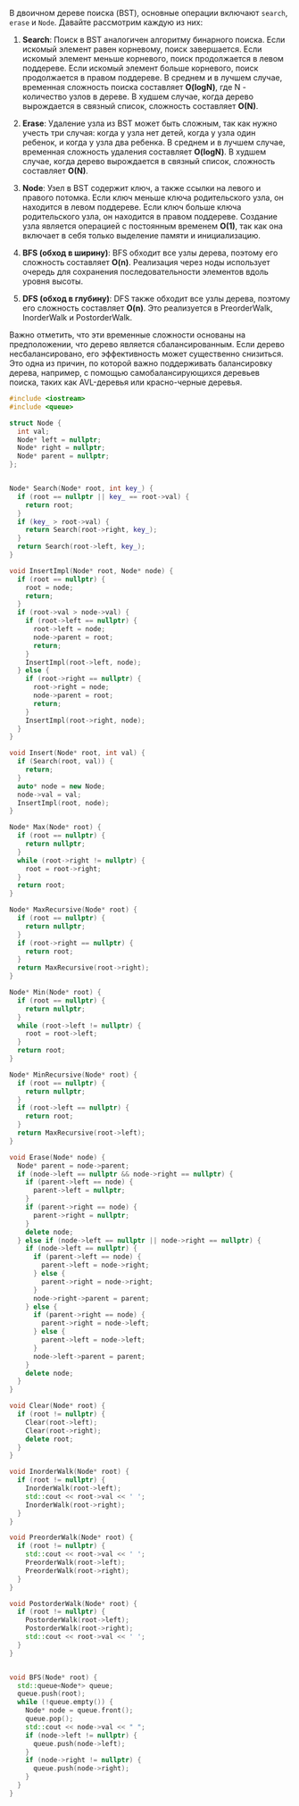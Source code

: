 В двоичном дереве поиска (BST), основные операции включают `search`, `erase` и `Node`. Давайте рассмотрим каждую из них:

1. **Search**: Поиск в BST аналогичен алгоритму бинарного поиска. Если искомый элемент равен корневому, поиск
   завершается. Если искомый элемент меньше корневого, поиск продолжается в левом поддереве. Если искомый элемент больше
   корневого, поиск продолжается в правом поддереве. В среднем и в лучшем случае, временная сложность поиска
   составляет **O(logN)**, где N - количество узлов в дереве. В худшем случае, когда дерево вырождается в связный
   список, сложность составляет **O(N)**.

2. **Erase**: Удаление узла из BST может быть сложным, так как нужно учесть три случая: когда у узла нет детей, когда у
   узла один ребенок, и когда у узла два ребенка. В среднем и в лучшем случае, временная сложность удаления
   составляет **O(logN)**. В худшем случае, когда дерево вырождается в связный список, сложность составляет **O(N)**.

3. **Node**: Узел в BST содержит ключ, а также ссылки на левого и правого потомка. Если ключ меньше ключа родительского
   узла, он находится в левом поддереве. Если ключ больше ключа родительского узла, он находится в правом поддереве.
   Создание узла является операцией с постоянным временем **O(1)**, так как она включает в себя только выделение памяти
   и инициализацию.

4. **BFS (обход в ширину)**: BFS обходит все узлы дерева, поэтому его сложность составляет **O(n)**. Реализация через
   ноды
   использует очередь для сохранения последовательности элементов вдоль уровня высоты.

5. **DFS (обход в глубину)**: DFS также обходит все узлы дерева, поэтому его сложность составляет **O(n)**. Это
   реализуется в PreorderWalk, InorderWalk и PostorderWalk.

Важно отметить, что эти временные сложности основаны на предположении, что дерево является сбалансированным. Если дерево
несбалансировано, его эффективность может существенно снизиться. Это одна из причин, по которой важно поддерживать
балансировку дерева, например, с помощью самобалансирующихся деревьев поиска, таких как AVL-деревья или красно-черные
деревья.

```c++
#include <iostream>
#include <queue>

struct Node {
  int val;
  Node* left = nullptr;
  Node* right = nullptr;
  Node* parent = nullptr;
};


Node* Search(Node* root, int key_) {
  if (root == nullptr || key_ == root->val) {
    return root;
  }
  if (key_ > root->val) {
    return Search(root->right, key_);
  }
  return Search(root->left, key_);
}

void InsertImpl(Node* root, Node* node) {
  if (root == nullptr) {
    root = node;
    return;
  }
  if (root->val > node->val) {
    if (root->left == nullptr) {
      root->left = node;
      node->parent = root;
      return;
    }
    InsertImpl(root->left, node);
  } else {
    if (root->right == nullptr) {
      root->right = node;
      node->parent = root;
      return;
    }
    InsertImpl(root->right, node);
  }
}

void Insert(Node* root, int val) {
  if (Search(root, val)) {
    return;
  }
  auto* node = new Node;
  node->val = val;
  InsertImpl(root, node);
}

Node* Max(Node* root) {
  if (root == nullptr) {
    return nullptr;
  }
  while (root->right != nullptr) {
    root = root->right;
  }
  return root;
}

Node* MaxRecursive(Node* root) {
  if (root == nullptr) {
    return nullptr;
  }
  if (root->right == nullptr) {
    return root;
  }
  return MaxRecursive(root->right);
}

Node* Min(Node* root) {
  if (root == nullptr) {
    return nullptr;
  }
  while (root->left != nullptr) {
    root = root->left;
  }
  return root;
}

Node* MinRecursive(Node* root) {
  if (root == nullptr) {
    return nullptr;
  }
  if (root->left == nullptr) {
    return root;
  }
  return MaxRecursive(root->left);
}

void Erase(Node* node) {
  Node* parent = node->parent;
  if (node->left == nullptr && node->right == nullptr) {
    if (parent->left == node) {
      parent->left = nullptr;
    }
    if (parent->right == node) {
      parent->right = nullptr;
    }
    delete node;
  } else if (node->left == nullptr || node->right == nullptr) {
    if (node->left == nullptr) {
      if (parent->left == node) {
        parent->left = node->right;
      } else {
        parent->right = node->right;
      }
      node->right->parent = parent;
    } else {
      if (parent->right == node) {
        parent->right = node->left;
      } else {
        parent->left = node->left;
      }
      node->left->parent = parent;
    }
    delete node;
  }
}

void Clear(Node* root) {
  if (root != nullptr) {
    Clear(root->left);
    Clear(root->right);
    delete root;
  }
}

void InorderWalk(Node* root) {
  if (root != nullptr) {
    InorderWalk(root->left);
    std::cout << root->val << ' ';
    InorderWalk(root->right);
  }
}

void PreorderWalk(Node* root) {
  if (root != nullptr) {
    std::cout << root->val << ' ';
    PreorderWalk(root->left);
    PreorderWalk(root->right);
  }
}

void PostorderWalk(Node* root) {
  if (root != nullptr) {
    PostorderWalk(root->left);
    PostorderWalk(root->right);
    std::cout << root->val << ' ';
  }
}


void BFS(Node* root) {
  std::queue<Node*> queue;
  queue.push(root);
  while (!queue.empty()) {
    Node* node = queue.front();
    queue.pop();
    std::cout << node->val << " ";
    if (node->left != nullptr) {
      queue.push(node->left);
    }
    if (node->right != nullptr) {
      queue.push(node->right);
    }
  }
}
```